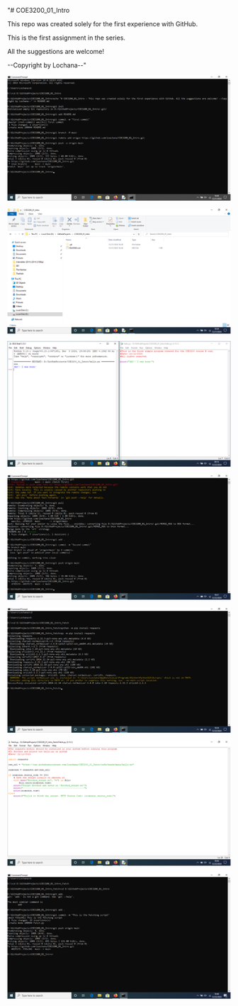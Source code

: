"# COE3200_01_Intro

This repo was created solely for the first experience with GitHub.

This is the first assignment in the series.

All the suggestions are welcome! 

--Copyright by Lochana--" 

![1](README.md_was_created.png)

![2](Repo_dir.png)

![3](Py_print.png)

![4](Push_hello.png)

![5](Req_install.png)

![6](Fetch_code.png)

![7](Push_fetch.png)
